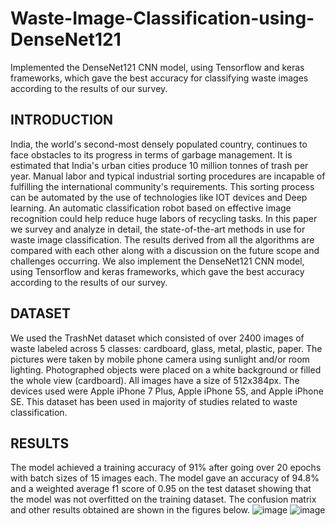# Waste-Image-Classification-using-DenseNet121
Implemented the DenseNet121 CNN model, using Tensorflow and keras frameworks, which gave the best accuracy for classifying waste images according to the results of our survey.

## INTRODUCTION 
India, the world's second-most densely populated country, continues to face obstacles to its progress in terms of garbage management. It is estimated that India's urban cities produce 10 million tonnes of trash per year. Manual labor and typical industrial sorting procedures are incapable of fulfilling the international community's requirements. This sorting process can be automated by the use of technologies like IOT devices and Deep learning. An automatic classification robot based on effective image recognition could help reduce huge labors of recycling tasks. In this paper we survey and analyze in detail, the state-of-the-art methods in use for waste image classification. The results derived from all the algorithms are compared with each other along with a discussion on the future scope and challenges occurring. We also implement the DenseNet121 CNN model, using Tensorflow and keras frameworks, which gave the best accuracy according to the results of our survey.

## DATASET
We used the TrashNet dataset which consisted of over 2400 images of waste labeled across 5 classes: cardboard, glass, metal, plastic, paper. The pictures were taken
by mobile phone camera using sunlight and/or room lighting. Photographed objects were placed on a white background or filled the whole view (cardboard). All images have a size of 512x384px. The devices used were Apple iPhone 7 Plus, Apple iPhone 5S, and Apple iPhone SE. This dataset has been used in majority of studies related to waste classification.

## RESULTS 
The model achieved a training accuracy of 91% after going over 20 epochs with batch sizes of 15 images each. The model gave an accuracy of 94.8% and a weighted average f1 score of 0.95 on the test dataset showing that the model was not overfitted on the training dataset. The confusion matrix and other results obtained are shown in the figures below.
![image](https://user-images.githubusercontent.com/64646670/171390698-7df6e8c5-b17a-4d81-adc4-3f4c3f0425dc.png)
![image](https://user-images.githubusercontent.com/64646670/171390835-15f25aa1-5397-4922-bf96-1180e174564d.png)
